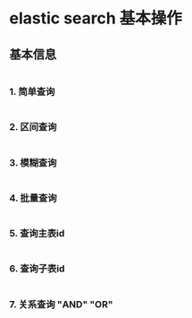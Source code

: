 # elastic search 基本操作

## 基本信息
``` java

````

### 1. 简单查询
``` java

````

### 2. 区间查询
``` java

````

### 3. 模糊查询
``` java

````

### 4. 批量查询
``` java

````

### 5. 查询主表id
``` java

````

### 6. 查询子表id
``` java

````

### 7. 关系查询 "AND" "OR"
``` java

````



